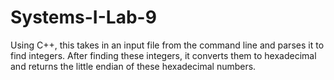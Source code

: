 # Systems-I-Lab-9
Using C++, this takes in an input file from the command line and parses it to find integers. After finding these integers, it converts them to hexadecimal and returns the little endian of these hexadecimal numbers.
